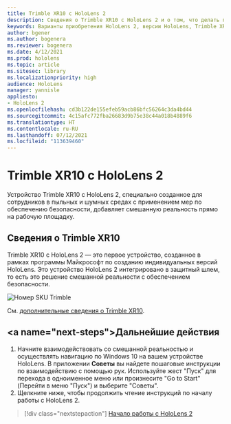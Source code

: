 ```yaml
---
title: Trimble XR10 с HoloLens 2
description: Сведения о Trimble XR10 с HoloLens 2 и о том, что делать после получения устройства.
keywords: Варианты приобретения HoloLens 2, версии HoloLens, Trimble XR10
author: bgener
ms.author: bogenera
ms.reviewer: bogenera
ms.date: 4/12/2021
ms.prod: hololens
ms.topic: article
ms.sitesec: library
ms.localizationpriority: high
audience: HoloLens
manager: yannisle
appliesto:
- HoloLens 2
ms.openlocfilehash: cd3b122de155efeb59acb86bfc56264c3da4bd44
ms.sourcegitcommit: 4c15afc772fba26683d9b75e38c44a018b4889f6
ms.translationtype: HT
ms.contentlocale: ru-RU
ms.lasthandoff: 07/12/2021
ms.locfileid: "113639460"
---
```

# <a name="trimble-xr10-with-hololens-2"></a>Trimble XR10 с HoloLens 2

Устройство Trimble XR10 с HoloLens 2, специально созданное для сотрудников в пыльных и шумных средах с применением мер по обеспечению безопасности, добавляет смешанную реальность прямо на рабочую площадку.

## <a name="learn-about-trimble-xr10"></a>Сведения о Trimble XR10

Trimble XR10 с HoloLens 2 — это первое устройство, созданное в рамках программы Майкрософт по созданию индивидуальных версий HoloLens. Это устройство HoloLens 2 интегрировано в защитный шлем, то есть это решение смешанной реальности с обеспечением безопасности.

![Номер SKU Trimble](./images/trimble-ed.png)

См. [дополнительные сведения о Trimble XR10](https://fieldtech.trimble.com/en/product/trimble-xr10-with-hololens-2).

## <a name="next-steps&quot;></a>Дальнейшие действия

1. Начните взаимодействовать со смешанной реальностью и осуществлять навигацию по Windows 10 на вашем устройстве HoloLens. В приложении **Советы** вы найдете пошаговые инструкции по взаимодействию с помощью рук. Используйте жест &quot;Пуск&quot; для перехода в одноименное меню или произнесите &quot;Go to Start&quot; (Перейти в меню &quot;Пуск") и выберите "Советы".
1. Щелкните ниже, чтобы продолжить чтение инструкций по началу работы с HoloLens 2.

> [!div class="nextstepaction"]
> [Начало работы с HoloLens 2](hololens2-basic-usage.md)